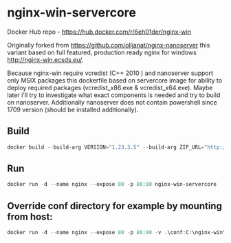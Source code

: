# nginx-win-servercore

Docker Hub repo - https://hub.docker.com/r/6eh01der/nginx-win

Originally forked from https://github.com/olljanat/nginx-nanoserver this variant based on full featured, production ready nginx for windows http://nginx-win.ecsds.eu/.

Because nginx-win require vcredist (C++ 2010 ) and nanoserver support only MSIX packages this dockerfile based on servercore image for ability to deploy required packages (vcredist_x86.exe & vcredist_x64.exe). Maybe later i'll try to investigate what exact components is needed and try to build on nanoserver. Additionally nanoserver does not contain powershell since 1709 version (should be installed additionally).


## Build
```powershell
docker build --build-arg VERSION="1.23.3.5" --build-arg ZIP_URL="http://nginx-win.ecsds.eu/download/nginx%201.23.3.5%20SnapDragonfly.zip" -t nginx-win-servercore .
```

## Run
```powershell
docker run -d --name nginx --expose 80 -p 80:80 nginx-win-servercore
```

## Override conf directory for example by mounting from host:

```powershell
docker run -d --name nginx --expose 80 -p 80:80 -v .\conf:C:\nginx-win\conf nginx-win-servercore
```
